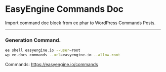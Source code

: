 EasyEngine Commands Doc 
========================

Import command doc block from ee phar to WordPress Commands Posts.

---

### Generation Command.

```bash
ee shell easyengine.io --user=root
wp ee-docs commands --url=easyengine.io --allow-root
```

Commands: https://easyengine.io/commands
